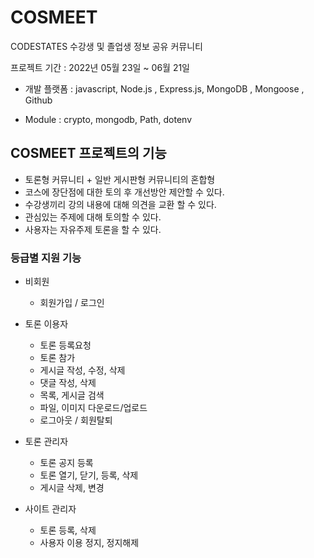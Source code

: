 # COSMEET

CODESTATES 수강생 및 졸업생 정보 공유 커뮤니티

프로젝트 기간 : 2022년 05월 23일 ~ 06월 21일

- 개발 플랫폼 :
  javascript,
  Node.js ,
  Express.js,
  MongoDB ,
  Mongoose ,
  Github  

- Module :
  crypto,
  mongodb,
  Path,
  dotenv
  

## COSMEET 프로젝트의 기능

- 토론형 커뮤니티 + 일반 게시판형 커뮤니티의 혼합형
- 코스에 장단점에 대한 토의 후 개선방안 제안할 수 있다.
- 수강생끼리 강의 내용에 대해 의견을 교환 할 수 있다.
- 관심있는 주제에 대해 토의할 수 있다.
- 사용자는 자유주제 토론을 할 수 있다.

### 등급별 지원 기능

- 비회원

  - 회원가입 / 로그인

- 토론 이용자

  - 토론 등록요청
  - 토론 참가
  - 게시글 작성, 수정, 삭제
  - 댓글 작성, 삭제
  - 목록, 게시글 검색
  - 파일, 이미지 다운로드/업로드
  - 로그아웃 / 회원탈퇴

- 토론 관리자

  - 토론 공지 등록
  - 토론 열기, 닫기, 등록, 삭제
  - 게시글 삭제, 변경

- 사이트 관리자

  - 토론 등록, 삭제
  - 사용자 이용 정지, 정지해제
